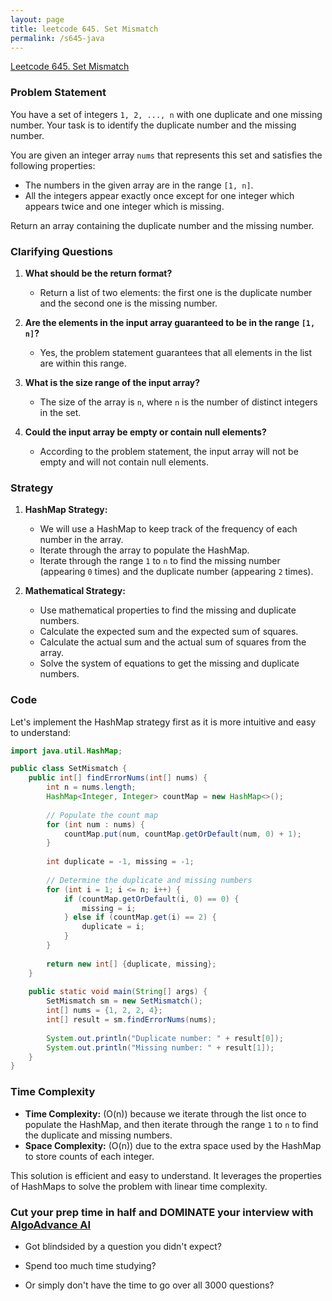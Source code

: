 ```yaml
---
layout: page
title: leetcode 645. Set Mismatch
permalink: /s645-java
---
```

[Leetcode 645. Set Mismatch](https://algoadvance.github.io/algoadvance/l645)
### Problem Statement

You have a set of integers `1, 2, ..., n` with one duplicate and one missing number. Your task is to identify the duplicate number and the missing number.

You are given an integer array `nums` that represents this set and satisfies the following properties:
- The numbers in the given array are in the range `[1, n]`.
- All the integers appear exactly once except for one integer which appears twice and one integer which is missing.

Return an array containing the duplicate number and the missing number.

### Clarifying Questions

1. **What should be the return format?**
   - Return a list of two elements: the first one is the duplicate number and the second one is the missing number.
  
2. **Are the elements in the input array guaranteed to be in the range `[1, n]`?**
   - Yes, the problem statement guarantees that all elements in the list are within this range.
  
3. **What is the size range of the input array?**
   - The size of the array is `n`, where `n` is the number of distinct integers in the set.

4. **Could the input array be empty or contain null elements?**
   - According to the problem statement, the input array will not be empty and will not contain null elements.

### Strategy

1. **HashMap Strategy:**
   - We will use a HashMap to keep track of the frequency of each number in the array.
   - Iterate through the array to populate the HashMap.
   - Iterate through the range `1` to `n` to find the missing number (appearing `0` times) and the duplicate number (appearing `2` times).

2. **Mathematical Strategy:**
   - Use mathematical properties to find the missing and duplicate numbers.
   - Calculate the expected sum and the expected sum of squares.
   - Calculate the actual sum and the actual sum of squares from the array.
   - Solve the system of equations to get the missing and duplicate numbers.

### Code

Let's implement the HashMap strategy first as it is more intuitive and easy to understand:

```java
import java.util.HashMap;

public class SetMismatch {
    public int[] findErrorNums(int[] nums) {
        int n = nums.length;
        HashMap<Integer, Integer> countMap = new HashMap<>();
        
        // Populate the count map
        for (int num : nums) {
            countMap.put(num, countMap.getOrDefault(num, 0) + 1);
        }
        
        int duplicate = -1, missing = -1;
        
        // Determine the duplicate and missing numbers
        for (int i = 1; i <= n; i++) {
            if (countMap.getOrDefault(i, 0) == 0) {
                missing = i;
            } else if (countMap.get(i) == 2) {
                duplicate = i;
            }
        }
        
        return new int[] {duplicate, missing};
    }
    
    public static void main(String[] args) {
        SetMismatch sm = new SetMismatch();
        int[] nums = {1, 2, 2, 4};
        int[] result = sm.findErrorNums(nums);
        
        System.out.println("Duplicate number: " + result[0]);
        System.out.println("Missing number: " + result[1]);
    }
}
```

### Time Complexity

- **Time Complexity:** \(O(n)\) because we iterate through the list once to populate the HashMap, and then iterate through the range `1` to `n` to find the duplicate and missing numbers.
- **Space Complexity:** \(O(n)\) due to the extra space used by the HashMap to store counts of each integer.

This solution is efficient and easy to understand. It leverages the properties of HashMaps to solve the problem with linear time complexity.


### Cut your prep time in half and DOMINATE your interview with [AlgoAdvance AI](https://algoAdvance.com)

- Got blindsided by a question you didn't expect?

- Spend too much time studying?

- Or simply don't have the time to go over all 3000 questions?

